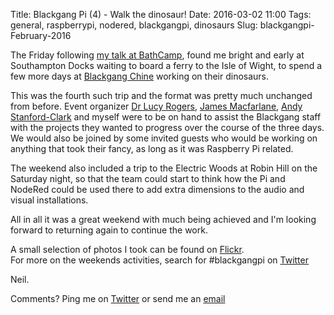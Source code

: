 Title: Blackgang Pi (4) - Walk the dinosaur!
Date: 2016-03-02 11:00
Tags: general, raspberrypi, nodered, blackgangpi, dinosaurs
Slug: blackgangpi-February-2016

The Friday following [my talk at BathCamp](http://neilcford.uk/bathcamp-hacking-dinosaurs.html), found me bright and early at Southampton Docks waiting to board a ferry to the Isle of Wight, to spend a few more days at [Blackgang Chine](http://www.blackgangchine.com/lands-of-imagination/restricted-area-5) working on their dinosaurs.

This was the fourth such trip and the format was pretty much unchanged from before. Event organizer [Dr Lucy Rogers](http://lucyrogers.com/), [James Macfarlane](http://www.ael.co.uk/), [Andy Stanford-Clark](http://stanford-clark.com/) and myself were to be on hand to assist the Blackgang staff with the projects they wanted to progress over the course of the three days. We would also be joined by some invited guests who would be working on anything that took their fancy, as long as it was Raspberry Pi related.

The weekend also included a trip to the Electric Woods at Robin Hill on the Saturday night, so that the team could start to think how the Pi and NodeRed could be used there to add extra dimensions to the audio and visual installations.

All in all it was a great weekend with much being achieved and I'm looking forward to returning again to continue the work.

A small selection of photos I took can be found on [Flickr](https://flic.kr/s/aHskuFxpgy).  
For more on the weekends activities, search for #blackgangpi on [Twitter](https://twitter.com/search?q=%23blackgangpi)

Neil.

Comments? Ping me on [Twitter](https://twitter.com/neilcford) or send me an [email](mailto:neil@neilcford.uk)
